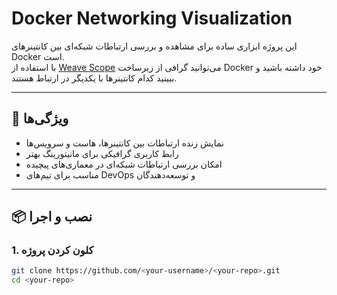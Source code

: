 # Docker Networking Visualization

این پروژه ابزاری ساده برای مشاهده و بررسی ارتباطات شبکه‌ای بین کانتینرهای Docker است.  
با استفاده از [Weave Scope](https://www.weave.works/oss/scope/) می‌توانید گرافی از زیرساخت Docker خود داشته باشید و ببینید کدام کانتینرها با یکدیگر در ارتباط هستند.  

---

## 🚀 ویژگی‌ها
- نمایش زنده ارتباطات بین کانتینرها، هاست و سرویس‌ها
- رابط کاربری گرافیکی برای مانیتورینگ بهتر
- امکان بررسی ارتباطات شبکه‌ای در معماری‌های پیچیده
- مناسب برای تیم‌های DevOps و توسعه‌دهندگان

---

## 📦 نصب و اجرا

### 1. کلون کردن پروژه
```bash
git clone https://github.com/<your-username>/<your-repo>.git
cd <your-repo>
